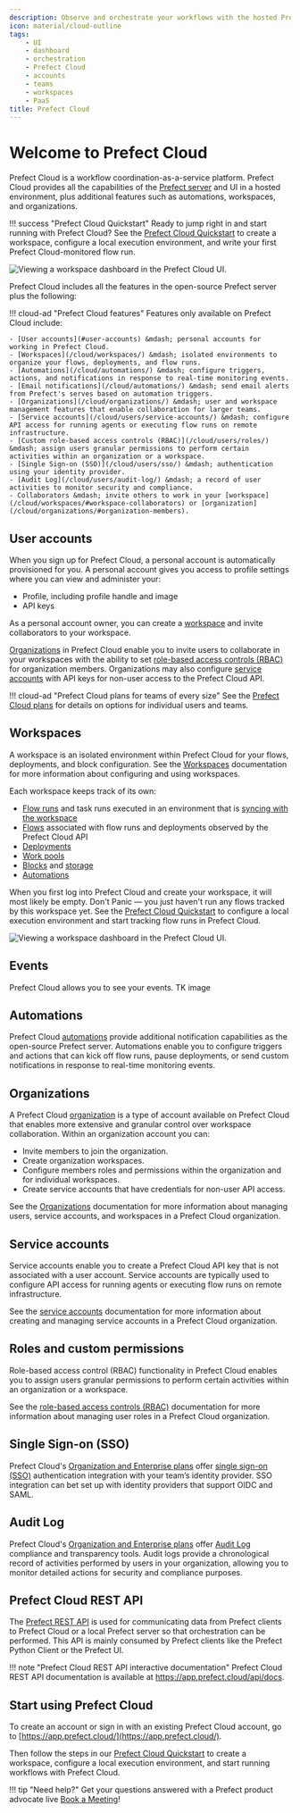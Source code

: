```yaml
---
description: Observe and orchestrate your workflows with the hosted Prefect Cloud platform.
icon: material/cloud-outline
tags:
    - UI
    - dashboard
    - orchestration
    - Prefect Cloud
    - accounts
    - teams
    - workspaces
    - PaaS
title: Prefect Cloud
---
```


# Welcome to Prefect Cloud <span class="badge cloud"></span>

Prefect Cloud is a workflow coordination-as-a-service platform. Prefect Cloud provides all the capabilities of the [Prefect server](/tutorial/orchestration/#running-the-prefect-server) and UI in a hosted environment, plus additional features such as automations, workspaces, and organizations.

!!! success "Prefect Cloud Quickstart"
    Ready to jump right in and start running with Prefect Cloud? See the [Prefect Cloud Quickstart](/cloud/cloud-quickstart/) to create a workspace, configure a local execution environment, and write your first Prefect Cloud-monitored flow run.

![Viewing a workspace dashboard in the Prefect Cloud UI.](/img/ui/cloud-workspace-dashboard.png)

Prefect Cloud includes all the features in the open-source Prefect server plus the following:

!!! cloud-ad "Prefect Cloud features"
    Features only available on Prefect Cloud include:

    - [User accounts](#user-accounts) &mdash; personal accounts for working in Prefect Cloud. 
    - [Workspaces](/cloud/workspaces/) &mdash; isolated environments to organize your flows, deployments, and flow runs.
    - [Automations](/cloud/automations/) &mdash; configure triggers, actions, and notifications in response to real-time monitoring events.
    - [Email notifications](/cloud/automations/) &mdash; send email alerts from Prefect's serves based on automation triggers.
    - [Organizations](/cloud/organizations/) &mdash; user and workspace management features that enable collaboration for larger teams.
    - [Service accounts](/cloud/users/service-accounts/) &mdash; configure API access for running agents or executing flow runs on remote infrastructure.
    - [Custom role-based access controls (RBAC)](/cloud/users/roles/) &mdash; assign users granular permissions to perform certain activities within an organization or a workspace.
    - [Single Sign-on (SSO)](/cloud/users/sso/) &mdash; authentication using your identity provider.
    - [Audit Log](/cloud/users/audit-log/) &mdash; a record of user activities to monitor security and compliance.
    - Collaborators &mdash; invite others to work in your [workspace](/cloud/workspaces/#workspace-collaborators) or [organization](/cloud/organizations/#organization-members).

## User accounts

When you sign up for Prefect Cloud, a personal account is automatically provisioned for you. A personal account gives you access to profile settings where you can view and administer your: 

- Profile, including profile handle and image
- API keys

As a personal account owner, you can create a [workspace](#workspaces) and invite collaborators to your workspace. 

[Organizations](#organizations) in Prefect Cloud enable you to invite users to collaborate in your workspaces with the ability to set [role-based access controls (RBAC)](#roles-and-custom-permissions) for organization members. Organizations may also configure [service accounts](#service-accounts) with API keys for non-user access to the Prefect Cloud API.

!!! cloud-ad "Prefect Cloud plans for teams of every size"
    See the [Prefect Cloud plans](https://www.prefect.io/pricing/) for details on options for individual users and teams.

## Workspaces

A workspace is an isolated environment within Prefect Cloud for your flows, deployments, and block configuration. See the [Workspaces](/cloud/workspaces/) documentation for more information about configuring and using workspaces.

Each workspace keeps track of its own:

- [Flow runs](/concepts/flows/) and task runs executed in an environment that is [syncing with the workspace](/cloud/#workspaces)
- [Flows](/concepts/flows/) associated with flow runs and deployments observed by the Prefect Cloud API
- [Deployments](/concepts/deployments/)
- [Work pools](/concepts/work-pools/)
- [Blocks](/concepts/blocks/) and [storage](/concepts/storage/)
- [Automations](/cloud/automations/)

When you first log into Prefect Cloud and create your workspace, it will most likely be empty. Don't Panic &mdash; you just haven't run any flows tracked by this workspace yet. See the [Prefect Cloud Quickstart](/cloud/cloud-quickstart/) to configure a local execution environment and start tracking flow runs in Prefect Cloud. 

![Viewing a workspace dashboard in the Prefect Cloud UI.](/img/ui/cloud-new-workspace.png)

## Events

Prefect Cloud allows you to see your events. TK image 


## Automations

Prefect Cloud [automations](/cloud/automations/) provide additional notification capabilities as the open-source Prefect server. Automations enable you to configure triggers and actions that can kick off flow runs, pause deployments, or send custom notifications in response to real-time monitoring events. 

## Organizations <span class="badge orgs"></span>

A Prefect Cloud [organization](/cloud/organizations/) is a type of account available on Prefect Cloud that enables more extensive and granular control over workspace collaboration. Within an organization account you can:

- Invite members to join the organization.
- Create organization workspaces.
- Configure members roles and permissions within the organization and for individual workspaces.
- Create service accounts that have credentials for non-user API access.

See the [Organizations](/cloud/organizations/) documentation for more information about managing users, service accounts, and workspaces in a Prefect Cloud organization.

## Service accounts <span class="badge orgs"></span>

Service accounts enable you to create a Prefect Cloud API key that is not associated with a user account. Service accounts are typically used to configure API access for running agents or executing flow runs on remote infrastructure. 

See the [service accounts](/cloud/users/service-accounts/) documentation for more information about creating and managing service accounts in a Prefect Cloud organization.

## Roles and custom permissions <span class="badge orgs"></span>

Role-based access control (RBAC) functionality in Prefect Cloud enables you to assign users granular permissions to perform certain activities within an organization or a workspace.

See the [role-based access controls (RBAC)](../cloud/users/roles/) documentation for more information about managing user roles in a Prefect Cloud organization.

## Single Sign-on (SSO) <span class="badge orgs"></span> <span class="badge enterprise"></span>

Prefect Cloud's [Organization and Enterprise plans](https://www.prefect.io/pricing) offer [single sign-on (SSO)](/cloud/users/sso/) authentication integration with your team’s identity provider. SSO integration can bet set up with identity providers that support OIDC and SAML.

## Audit Log <span class="badge orgs"></span> <span class="badge enterprise"></span>

Prefect Cloud's [Organization and Enterprise plans](https://www.prefect.io/pricing) offer [Audit Log](/cloud/users/audit-log/) compliance and transparency tools. Audit logs provide a chronological record of activities performed by users in your organization, allowing you to monitor detailed actions for security and compliance purposes. 

## Prefect Cloud REST API

The [Prefect REST API](/api-ref/rest-api/) is used for communicating data from Prefect clients to Prefect Cloud or a local Prefect server so that orchestration can be performed. This API is mainly consumed by Prefect clients like the Prefect Python Client or the Prefect UI.

!!! note "Prefect Cloud REST API interactive documentation"
    Prefect Cloud REST API documentation is available at <a href="https://app.prefect.cloud/api/docs" target="_blank">https://app.prefect.cloud/api/docs</a>.


## Start using Prefect Cloud

To create an account or sign in with an existing Prefect Cloud account, go to [https://app.prefect.cloud/](https://app.prefect.cloud/).

Then follow the steps in our [Prefect Cloud Quickstart](/ui/cloud-quickstart/) to create a workspace, configure a local execution environment, and start running workflows with Prefect Cloud.

!!! tip "Need help?"
    Get your questions answered with a Prefect product advocate live [Book a Meeting](https://calendly.com/prefect-experts/prefect-product-advocates)!
